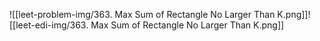 ![[leet-problem-img/363. Max Sum of Rectangle No Larger Than K.png]]![[leet-edi-img/363. Max Sum of Rectangle No Larger Than K.png]]